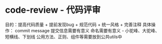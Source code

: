 # code-review - 代码评审
目的：提高代码质量 + 提前发现bug + 规范代码 + 统一风格 + 完善注释
具体操作：
commit message 提交信息需要有意义
命名需要有意义 - 小驼峰、大驼峰、短横线、下划线
公用方法、正则、组件等需要放到公共utils中